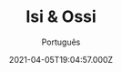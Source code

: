 ---
id: '5b1e83ca-8053-4c5f-bd9b-e38337f16617'
type: 'movie' # Filme, Série, Anime
title: "Isi & Ossi"
synopsis: ["Para convencer os pais a deixá-la realizar seu sonho de estudar culinária em Nova York, a filha de um bilionário finge estar namorando um boxeador pobre.",
]
originalTitle: "Isi & Ossi"
date: '2021-04-05T19:04:57.000Z'
update: '2021-04-05T19:04:57.000Z'
releaseDate: '2020-02-14T03:00:00.000Z'
imdb:
  rating: '6.4' # 8.5
  id: '' # tt0470752
duration: '1h 53 Min'
trailer:
  urls: [
    '4Yacdb9-HEQ',
  ]
tags: ['1080p', '4K']
genre: ['Comédia', 'Romance'] #
quality: 'WEB-DL  | 2160p' # BluRay, WEB-DL, HDTV, WEB-DL4K, WEB-DLe
format: 'Mkv' # MKV, MP4, TS
audio: 'Português, Alemão' # Dublado, Legendado, Dual Audio, Dub & Leg
subtitle: 'Português' # Português, inglês,
size: '4.26 GB | 10.4 GB' # 4.8 GB
audioQuality: 10
videoQuality: 10
directors: []
#  - name: 'Lana Wachowski'
#    image: ''
#  - name: 'Lilly Wachowski'
#    image: ''
cast: []
#  - name: 'Keanu Reeves'
#    image: ''
#    characterName: 'Neo'
writers: []
#  - name: ''
#    image: ''
maturityRating:
  age: '' # L , 10, 12, 14, 16, 18
  topics: [''] # Violence, Illegal drugs, Inappropriate Language, Legal Drugs, Sexual Content, Extreme Violence
###########################################
download:
  
  - url: 'magnet:?xt=urn:btih:4eb2e67abe5fd6c631fd8a651de651209ee54723&dn=LAPUMiA.Org%20-%20Isi%20%26%20Ossi%202020%205.1%20(1080p-FULL)&tr=udp%3a%2f%2ftracker.opentrackr.org%3a1337%2fannounce&tr=udp%3a%2f%2ftracker.openbittorrent.com%3a80%2fannounce&tr=udp%3a%2f%2ftracker.trackerfix.com%3a80%2fannounce&tr=udp%3a%2f%2ftracker.coppersurfer.tk%3a6969%2fannounce&tr=udp%3a%2f%2ftracker.leechers-paradise.org%3a6969%2fannounce&tr=udp%3a%2f%2feddie4.nl%3a6969%2fannounce&tr=udp%3a%2f%2fp4p.arenabg.com%3a1337%2fannounce&tr=udp%3a%2f%2fexplodie.org%3a6969%2fannounce&tr=udp%3a%2f%2fzer0day.ch%3a1337%2fannounce'
    resolution: '1080p' # 720p, 1080p, 4K,
    audio: 'Dual Áudio' # Dublado, Legendado, Dual Audio
    size: '' # 4.8 GB
    quality: '' # BluRay, WEB-DL
    format: '' # MKV
  - url: 'magnet:?xt=urn:btih:606F49CE1B55BED33C67C46B1B17CCA3141F5C16&dn=Isi.and.Ossi.2020.2160p.NF.WEB-DL.DDP5.1.HEVC-Murphy'
    resolution: '4K' # 720p, 1080p, 4K,
    audio: 'Dual Áudio' # Dublado, Legendado, Dual Audio
    size: '' # 4.8 GB
    quality: '' # BluRay, WEB-DL
    format: '' # MKV
images:
  cover: '/assets/movies/isi-ossi-2.jpg'
  background: '/assets/movies/'
---